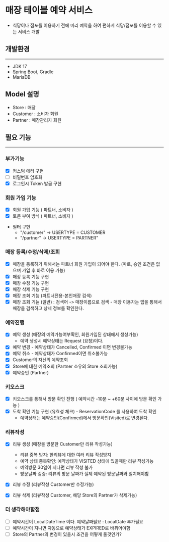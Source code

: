 # 매장 테이블 예약 서비스
- 식당이나 점포를 이용하기 전에 미리 예약을 하여 편하게 식당/점포를 이용할 수 있는 서비스 개발

## 개발환경
---
- JDK 17
- Spring Boot, Gradle
- MariaDB

## Model 설명
- Store : 매장
- Customer : 소비자 회원
- Partner : 매장관리자 회원
  
## 필요 기능
---
### 부가기능
- [X] 커스텀 에러 구현
- [ ] 비밀번호 암호화
- [X] 로그인시 Token 발급 구현

### 회원 가입 기능
- [X] 회원 가입 기능 ( 파트너, 소비자 )
- [X] 토큰 부여 방식 ( 파트너, 소비자 )
- 필터 구현
  - "/customer" ->  USERTYPE = CUSTOMER 
  - "/partner" ->  USERTYPE = PARTNER"


### 매장 등록/수정/삭제/조회
- [X] 매장을 등록하기 위해서는 파트너 회원 가입이 되어야 한다.
(따로, 승인 조건은 없으며 가입 후 바로 이용 가능)
- [X] 매장 등록 기능 구현 
- [X] 매장 수정 기능 구현 
- [X] 매장 삭제 기능 구현
- [X] 매장 조회 기능 (파트너전용-본인매장 검색)
- [X] 매장 조회 기늗 (일반) : 검색어 -> 매장이름으로 검색
      - 매장 이용자는 앱을 통해서 매장을 검색하고 상세 정보를 확인한다.

### 예약진행
- [X] 예약 생성 (매장의 예약가능여부확인, 회원가입된 상태에서 생성가능)
  - 예약 생성시 예약상태는 Request (요청)이다.
- [X] 예약 변경 - 예약상태가 Cancelled, Confirmed 이면 변경불가능
- [X] 예약 취소 - 예약상태가 Confirmed이면 취소불가능
- [X] Customer의 자신의 예약조회
- [X] Store에 대한 예약조희 (Partner 소유의 Store 조회가능)
- [X] 예약승인 (Partner)

### 키오스크
- [X] 키오스크를 통해서 방문 확인 진행 ( 예약시간 -10분 ~ +60분 사이에 방문 확인 가능 )
- [X] 도착 확인 기능 구현 (유효성 체크) - ReservationCode 를 사용하여 도착 확인
  - 예약상태는 예약승인(Confirmed)에서 방문확인(Visited)로 변경된다.

### 리뷰작성
- [X] 리뷰 생성 (매장을 방문한 Customer만 리뷰 작성가능)
  - 리뷰 중복 방지: 한리뷰에 대한 여러 리뷰 작성방지
  - 예약 상태 중복확인: 예약상태가 VISITED 상태에 있을때만 리뷰 작성가능
  - 예약방문 30일이 지나면 리뷰 작성 불가
  - 방문날짜 검증: 리뷰의 방문 날짜가 실제 예약된 방문날짜와 일치해야함

- [X] 리뷰 수정 (리뷰작성 Customer만 수정가능)
- [X] 리뷰 삭제 (리뷰작성 Customer, 해당 Store의 Partner가 삭제가능)

### 더 생각해야할점
- [ ] 예약시간이 LocalDateTime 이다. 예약날짜필요 : LocalDate 추가필요
- [ ] 예약시간이 지나면 자동으로 예약상태가 EXPIRED로 바뀌어야함
- [ ] Store의 Partner의 변경이 있을시 조건을 어떻게 둘것인가?
